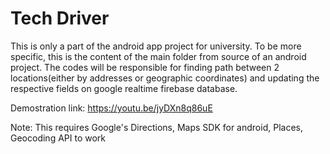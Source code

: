 # Tech Driver
This is only a part of the android app project for university. To be more specific, this is the content of the main folder from source of an android project. The codes will be responsible for finding path between 2 locations(either by addresses or geographic coordinates) and updating the respective fields on google realtime firebase database.

Demostration link: https://youtu.be/jyDXn8q86uE

Note: This requires Google's Directions, Maps SDK for android, Places, Geocoding API to work
